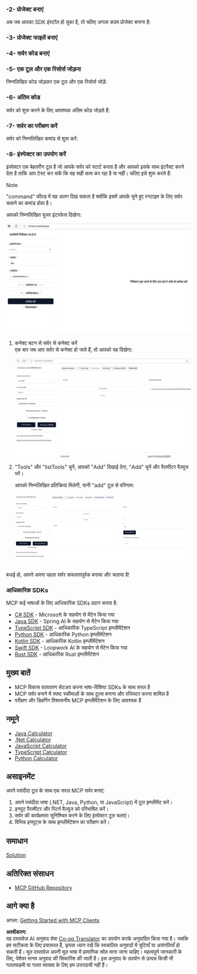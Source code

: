 <!--
CO_OP_TRANSLATOR_METADATA:
{
  "original_hash": "37563349cd6894fe00489bf3b4d488ae",
  "translation_date": "2025-06-02T10:30:26+00:00",
  "source_file": "03-GettingStarted/01-first-server/README.md",
  "language_code": "hi"
}
-->
### -2- प्रोजेक्ट बनाएं

अब जब आपका SDK इंस्टॉल हो चुका है, तो चलिए अगला कदम प्रोजेक्ट बनाना है:

### -3- प्रोजेक्ट फाइलें बनाएं

### -4- सर्वर कोड बनाएं

### -5- एक टूल और एक रिसोर्स जोड़ना

निम्नलिखित कोड जोड़कर एक टूल और एक रिसोर्स जोड़ें:

### -6- अंतिम कोड

सर्वर को शुरू करने के लिए आवश्यक अंतिम कोड जोड़ते हैं:

### -7- सर्वर का परीक्षण करें

सर्वर को निम्नलिखित कमांड से शुरू करें:

### -8- इंस्पेक्टर का उपयोग करें

इंस्पेक्टर एक बेहतरीन टूल है जो आपके सर्वर को स्टार्ट करता है और आपको इसके साथ इंटरैक्ट करने देता है ताकि आप टेस्ट कर सकें कि यह सही काम कर रहा है या नहीं। चलिए इसे शुरू करते हैं:

> [!NOTE]
> "command" फील्ड में यह अलग दिख सकता है क्योंकि इसमें आपके चुने हुए रनटाइम के लिए सर्वर चलाने का कमांड होता है।

आपको निम्नलिखित यूजर इंटरफेस दिखेगा:

![Connect](../../../../translated_images/connect.141db0b2bd05f096fb1dd91273771fd8b2469d6507656c3b0c9df4b3c5473929.hi.png)

1. कनेक्ट बटन से सर्वर से कनेक्ट करें  
   एक बार जब आप सर्वर से कनेक्ट हो जाते हैं, तो आपको यह दिखेगा:

   ![Connected](../../../../translated_images/connected.73d1e042c24075d386cacdd4ee7cd748c16364c277d814e646ff2f7b5eefde85.hi.png)

2. "Tools" और "listTools" चुनें, आपको "Add" दिखाई देगा, "Add" चुनें और पैरामीटर वैल्यूज भरें।

   आपको निम्नलिखित प्रतिक्रिया मिलेगी, यानी "add" टूल से परिणाम:

   ![Result of running add](../../../../translated_images/ran-tool.a5a6ee878c1369ec1e379b81053395252a441799dbf23416c36ddf288faf8249.hi.png)

बधाई हो, आपने अपना पहला सर्वर सफलतापूर्वक बनाया और चलाया है!

### आधिकारिक SDKs

MCP कई भाषाओं के लिए आधिकारिक SDKs प्रदान करता है:  
- [C# SDK](https://github.com/modelcontextprotocol/csharp-sdk) - Microsoft के सहयोग से मेंटेन किया गया  
- [Java SDK](https://github.com/modelcontextprotocol/java-sdk) - Spring AI के सहयोग से मेंटेन किया गया  
- [TypeScript SDK](https://github.com/modelcontextprotocol/typescript-sdk) - आधिकारिक TypeScript इम्प्लीमेंटेशन  
- [Python SDK](https://github.com/modelcontextprotocol/python-sdk) - आधिकारिक Python इम्प्लीमेंटेशन  
- [Kotlin SDK](https://github.com/modelcontextprotocol/kotlin-sdk) - आधिकारिक Kotlin इम्प्लीमेंटेशन  
- [Swift SDK](https://github.com/modelcontextprotocol/swift-sdk) - Loopwork AI के सहयोग से मेंटेन किया गया  
- [Rust SDK](https://github.com/modelcontextprotocol/rust-sdk) - आधिकारिक Rust इम्प्लीमेंटेशन  

## मुख्य बातें

- MCP विकास वातावरण सेटअप करना भाषा-विशिष्ट SDKs के साथ सरल है  
- MCP सर्वर बनाने में स्पष्ट स्कीमाओं के साथ टूल्स बनाना और रजिस्टर करना शामिल है  
- परीक्षण और डिबगिंग विश्वसनीय MCP इम्प्लीमेंटेशन के लिए आवश्यक हैं  

## नमूने

- [Java Calculator](../samples/java/calculator/README.md)  
- [.Net Calculator](../../../../03-GettingStarted/samples/csharp)  
- [JavaScript Calculator](../samples/javascript/README.md)  
- [TypeScript Calculator](../samples/typescript/README.md)  
- [Python Calculator](../../../../03-GettingStarted/samples/python)  

## असाइनमेंट

अपने पसंदीदा टूल के साथ एक सरल MCP सर्वर बनाएं:  
1. अपने पसंदीदा भाषा (.NET, Java, Python, या JavaScript) में टूल इम्प्लीमेंट करें।  
2. इनपुट पैरामीटर और रिटर्न वैल्यूज को परिभाषित करें।  
3. सर्वर की कार्यक्षमता सुनिश्चित करने के लिए इंस्पेक्टर टूल चलाएं।  
4. विभिन्न इनपुट्स के साथ इम्प्लीमेंटेशन का परीक्षण करें।  

## समाधान

[Solution](./solution/README.md)

## अतिरिक्त संसाधन

- [MCP GitHub Repository](https://github.com/microsoft/mcp-for-beginners)

## आगे क्या है

अगला: [Getting Started with MCP Clients](/03-GettingStarted/02-client/README.md)

**अस्वीकरण**:  
यह दस्तावेज़ AI अनुवाद सेवा [Co-op Translator](https://github.com/Azure/co-op-translator) का उपयोग करके अनुवादित किया गया है। जबकि हम सटीकता के लिए प्रयासरत हैं, कृपया ध्यान रखें कि स्वचालित अनुवादों में त्रुटियाँ या असंगतियाँ हो सकती हैं। मूल दस्तावेज़ अपनी मूल भाषा में प्रामाणिक स्रोत माना जाना चाहिए। महत्वपूर्ण जानकारी के लिए, पेशेवर मानव अनुवाद की सिफारिश की जाती है। इस अनुवाद के उपयोग से उत्पन्न किसी भी गलतफहमी या गलत व्याख्या के लिए हम उत्तरदायी नहीं हैं।